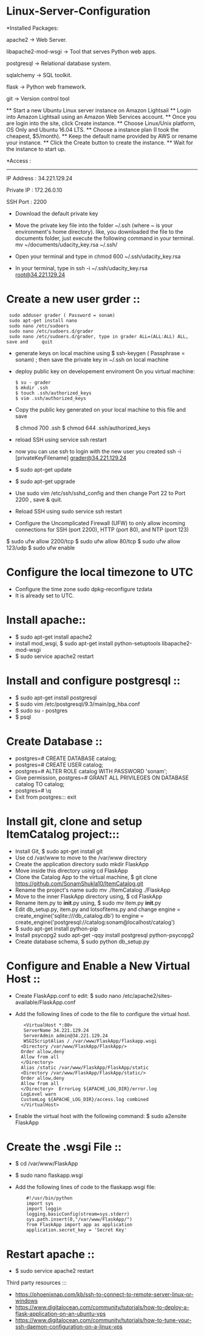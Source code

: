 # Linux-Server-Configuration

*Installed Packages:

apache2 -> Web Server.

libapache2-mod-wsgi -> Tool that serves Python web apps.

postgresql -> Relational database system.

sqlalchemy -> SQL toolkit.

flask -> Python web framework.

git -> Version control tool


** Start a new Ubuntu Linux server instance on Amazon Lightsail
** Login into Amazon Lightsail using an Amazon Web Services account.
** Once you are login into the site, click Create instance.
** Choose Linux/Unix platform, OS Only and Ubuntu 16.04 LTS.
** Choose a instance plan (I took the cheapest, $5/month).
** Keep the default name provided by AWS or rename your instance.
** Click the Create button to create the instance.
** Wait for the instance to start up.

 *Access :
 _________
 IP Address : 34.221.129.24

 Private IP : 172.26.0.10
 
 SSH Port : 2200 
 
* Download the default private key 
* Move the private key file into the folder ~/.ssh (where ~ is your environment's home directory). like, you downloaded the file to the documents folder, just execute the following command in your terminal. mv ~/documents/udacity_key.rsa ~/.ssh/  

* Open your terminal and type in chmod 600 ~/.ssh/udacity_key.rsa
* In your terminal, type in ssh -i ~/.ssh/udacity_key.rsa root@34.221.129.24

# Create a new user grder ::
 
     sudo adduser grader ( Password = sonam)
     sudo apt-get install nano
     sudo nano /etc/sudoers
     sudo nano /etc/sudoers.d/grader
     sudo nano /etc/sudoers.d/grader, type in grader ALL=(ALL:ALL) ALL, save and     quit
     
* generate keys on local machine using $ ssh-keygen ( Passphrase = sonam) ; then save the private key in  ~/.ssh on local machine

* deploy public key on developement enviroment On you virtual machine:

      $ su - grader
      $ mkdir .ssh
      $ touch .ssh/authorized_keys
      $ vim .ssh/authorized_keys     

* Copy the public key generated on your local machine to this file and save

   $ chmod 700 .ssh
   $ chmod 644 .ssh/authorized_keys
  
 * reload SSH using service ssh restart
 
* now you can use ssh to login with the new user you created
   ssh -i [privateKeyFilename] grader@34.221.129.24

*  $ sudo apt-get update
*  $ sudo apt-get upgrade

* Use sudo vim /etc/ssh/sshd_config and then change Port 22 to Port 2200 , save & quit.
* Reload SSH using sudo service ssh restart
 
* Configure the Uncomplicated Firewall (UFW) to only allow incoming connections for SSH (port 2200), HTTP (port 80), and NTP (port 123)

$ sudo ufw allow 2200/tcp
$ sudo ufw allow 80/tcp
$ sudo ufw allow 123/udp
$ sudo ufw enable  


# Configure the local timezone to UTC
* Configure the time zone sudo dpkg-reconfigure tzdata
* It is already set to UTC.

# Install apache::
* $ sudo apt-get install apache2
* install mod_wsgi, $ sudo apt-get install python-setuptools libapache2-mod-wsgi
* $ sudo service apache2 restart

# Install and configure postgresql ::
* $ sudo apt-get install postgresql
* $ sudo vim /etc/postgresql/9.3/main/pg_hba.conf
* $ sudo su - postgres
* $ psql

# Create Database ::
* postgres=# CREATE DATABASE catalog;  
* postgres=# CREATE USER catalog;
* postgres=# ALTER ROLE catalog WITH PASSWORD 'sonam';
* Give permission, postgres=# GRANT ALL PRIVILEGES ON DATABASE catalog TO catalog;
* postgres=# \q
* Exit from postgres:::
    exit
    
# Install git, clone and setup ItemCatalog project:::
* Install Git, $ sudo apt-get install git
* Use cd /var/www to move to the /var/www directory
* Create the application directory sudo mkdir FlaskApp
* Move inside this directory using cd FlaskApp
* Clone the Catalog App to the virtual machine, $ git clone https://github.com/SonamShukla10/ItemCatalog.git
* Rename the project's name sudo mv ./ItemCatalog ./FlaskApp
* Move to the inner FlaskApp directory using, $ cd FlaskApp
* Rename item.py to __init__.py using,
       $ sudo mv item.py __init__.py
* Edit db_setup.py, item.py and lotsofitems.py and change engine = create_engine('sqlite:///db_catalog.db') to
    engine =  create_engine('postgresql://catalog:sonam@localhost/catalog')
* $ sudo apt-get install python-pip
* Install psycopg2 sudo apt-get -qqy install postgresql python-psycopg2
* Create database schema, $ sudo python db_setup.py

# Configure and Enable a New Virtual Host ::
  * Create FlaskApp.conf to edit: $ sudo nano /etc/apache2/sites-available/FlaskApp.conf
  
* Add the following lines of code to the file to configure the virtual host.

         <VirtualHost *:80>      
         ServerName 34.221.129.24
         ServerAdmin admin@34.221.129.24
         WSGIScriptAlias / /var/www/FlaskApp/flaskapp.wsgi
        <Directory /var/www/FlaskApp/FlaskApp/>
        Order allow,deny	
        Allow from all	
        </Directory>
        Alias /static /var/www/FlaskApp/FlaskApp/static
        <Directory /var/www/FlaskApp/FlaskApp/static/>
        Order allow,deny	
        Allow from all	
        </Directory>  ErrorLog ${APACHE_LOG_DIR}/error.log
        LogLevel warn
        CustomLog ${APACHE_LOG_DIR}/access.log combined
        </VirtualHost>

* Enable the virtual host with the following command: $ sudo a2ensite FlaskApp

# Create the .wsgi File ::
 * $ cd /var/www/FlaskApp
* $ sudo nano flaskapp.wsgi 

* Add the following lines of code to the flaskapp.wsgi file:

          #!/usr/bin/python  
          import sys
          import loggin
          logging.basicConfig(stream=sys.stderr)
          sys.path.insert(0,"/var/www/FlaskApp/")
          from FlaskApp import app as application
          application.secret_key = 'Secret Key'
         
# Restart apache ::
 * $ sudo service apache2 restart


Third party resources :::
 * https://phoenixnap.com/kb/ssh-to-connect-to-remote-server-linux-or-windows
 * https://www.digitalocean.com/community/tutorials/how-to-deploy-a-flask-application-on-an-ubuntu-vps
 * https://www.digitalocean.com/community/tutorials/how-to-tune-your-ssh-daemon-configuration-on-a-linux-vps
